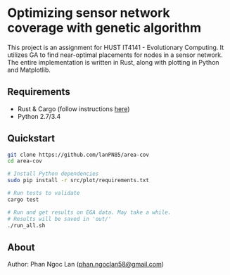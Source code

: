 # Optimizing sensor network coverage with genetic algorithm
This project is an assignment for HUST IT4141 - Evolutionary Computing.
It utilizes GA to find near-optimal placements for nodes in a sensor network. The entire implementation is written in Rust, along with plotting in Python and Matplotlib.

## Requirements
- Rust & Cargo (follow instructions [here](https://www.rust-lang.org/en-US/install.html))
- Python 2.7/3.4

## Quickstart
```bash
git clone https://github.com/lanPN85/area-cov
cd area-cov

# Install Python dependencies
sudo pip install -r src/plot/requirements.txt

# Run tests to validate
cargo test

# Run and get results on EGA data. May take a while.
# Results will be saved in 'out/'
./run_all.sh
```

## About
Author: Phan Ngoc Lan (<phan.ngoclan58@gmail.com>)
